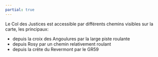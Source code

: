 ```yaml
---
partial: true
---
```


Le Col des Justices est accessible par différents chemins visibles sur la carte, les
principaux:

* depuis la croix des Angoulures par la large piste roulante
* depuis Rosy par un chemin relativement roulant
* depuis la crête du Revermont par le GR59
